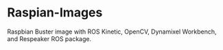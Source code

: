 # Raspian-Images
Raspbian Buster image with ROS Kinetic, OpenCV, Dynamixel Workbench, and Respeaker ROS package. 

